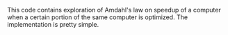 This code contains exploration of Amdahl's law on speedup of a computer when a certain portion of the same computer is optimized. The implementation is pretty simple.
